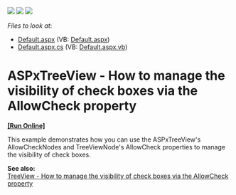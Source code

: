 <!-- default badges list -->
![](https://img.shields.io/endpoint?url=https://codecentral.devexpress.com/api/v1/VersionRange/128555462/10.2.3%2B)
[![](https://img.shields.io/badge/Open_in_DevExpress_Support_Center-FF7200?style=flat-square&logo=DevExpress&logoColor=white)](https://supportcenter.devexpress.com/ticket/details/E2500)
[![](https://img.shields.io/badge/📖_How_to_use_DevExpress_Examples-e9f6fc?style=flat-square)](https://docs.devexpress.com/GeneralInformation/403183)
<!-- default badges end -->
<!-- default file list -->
*Files to look at*:

* [Default.aspx](./CS/WebSite/Default.aspx) (VB: [Default.aspx](./VB/WebSite/Default.aspx))
* [Default.aspx.cs](./CS/WebSite/Default.aspx.cs) (VB: [Default.aspx.vb](./VB/WebSite/Default.aspx.vb))
<!-- default file list end -->
# ASPxTreeView - How to manage the visibility of check boxes via the AllowCheck property
<!-- run online -->
**[[Run Online]](https://codecentral.devexpress.com/e2500/)**
<!-- run online end -->


<p>This example demonstrates how you can use the ASPxTreeView's AllowCheckNodes and TreeViewNode's AllowCheck properties to manage the visibility of check boxes.</p><p><strong>See also:</strong><strong><br />
</strong><a href="https://www.devexpress.com/Support/Center/p/E20061">TreeView - How to manage the visibility of check boxes via the AllowCheck property</a></p>

<br/>



